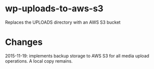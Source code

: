 # wp-uploads-to-aws-s3
Replaces the UPLOADS directory with an AWS S3 bucket

# Changes
2015-11-19: implements backup storage to AWS S3 for all media upload operations. A local copy remains.
